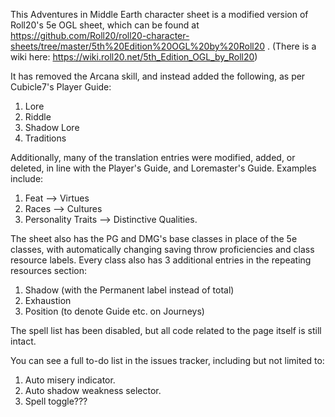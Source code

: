This Adventures in Middle Earth character sheet is a modified version of Roll20's 5e OGL sheet, which can be found at https://github.com/Roll20/roll20-character-sheets/tree/master/5th%20Edition%20OGL%20by%20Roll20 .
(There is a wiki here: https://wiki.roll20.net/5th_Edition_OGL_by_Roll20)

It has removed the Arcana skill, and instead added the following, as per Cubicle7's Player Guide:
1. Lore
2. Riddle
3. Shadow Lore
4. Traditions

Additionally, many of the translation entries were modified, added, or deleted, in line with the Player's Guide, and Loremaster's Guide. Examples include:

1. Feat --> Virtues
2. Races --> Cultures
3. Personality Traits --> Distinctive Qualities.

The sheet also has the PG and DMG's base classes in place of the 5e classes, with automatically changing saving throw proficiencies and class resource labels. Every class also has 3 additional entries in the repeating resources section:

1. Shadow (with the Permanent label instead of total)
2. Exhaustion
3. Position (to denote Guide etc. on Journeys)

The spell list has been disabled, but all code related to the page itself is still intact.

You can see a full to-do list in the issues tracker, including but not limited to:
1. Auto misery indicator.
2. Auto shadow weakness selector.
3. Spell toggle???

